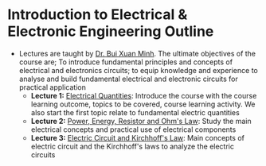 # Introduction to Electrical & Electronic Engineering Outline


- Lectures are taught by [Dr. Bui Xuan Minh](minh.buixuan@rmit.edu.vn). The ultimate objectives of the course are; To introduce fundamental principles and concepts of electrical and electronics circuits; to equip knowledge and experience to analyse and build fundamental electrical and electronic circuits for practical application
  - **Lecture 1:** [Electrical Quantities](./w1-electrical_quantities.md): Introduce the course with the course learning outcome, topics to be covered, course learning activity. We also start the first topic relate to fundamental electric quantities
  - **Lecture 2:** [Power, Energy, Resistor and Ohm's Law](./w2-ohms_law.md): Study the main electrical concepts and practical use of electrical components
  - **Lecture 3:** [Electric Circuit and Kirchhoff's Law](./w3-kirchoffs_law.md): Main concepts of electric circuit and the Kirchhoff's laws to analyze the electric circuits
